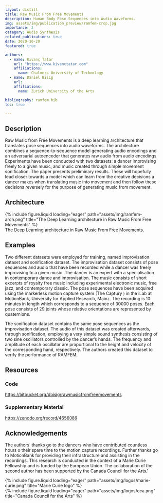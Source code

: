 ```yaml
---
layout: distill
title: Raw Music From Free Movements
description: Human Body Pose Sequences into Audio Waveforms.
img: assets/img/publication_preview/ramfem-crop.jpg
importance: 2
category: Audio Synthesis
related_publications: true
date: 2020-10-20
featured: true

authors:
  - name: Kıvanç Tatar
    url: "https://www.kivanctatar.com"
    affiliations:
      name: Chalmers University of Technology
  - name: Daniel Bisig
    url: 
    affiliations: 
      name: Zurich University of the Arts

bibliography: ramfem.bib
toc: true

---
```

## Description
Raw Music from Free Movements<d-cite key="bisig_raw_2021"></d-cite> is a deep learning architecture that translates pose sequences into audio waveforms. The architecture combines a sequence-to-sequence model generating audio encodings and an adversarial autoencoder that generates raw audio from audio encodings. Experiments have been conducted with two datasets: a dancer improvising freely to a given music, and music created through simple movement sonification. The paper presents preliminary results. These will hopefully lead closer towards a model which can learn from the creative decisions a dancer makes when translating music into movement and then follow these decisions reversely for the purpose of generating music from movement.
## Architecture

<div class="fake-img l-page-outset">
{% include figure.liquid loading="eager" path="assets/img/ramfem-arch.png" title="The Deep Learning architecture in Raw Music From Free Movements" %}
</div>
<div class="caption">
    The Deep Learning architecture in Raw Music From Free Movements.
</div>

## Examples

Two different datasets were employed for training, named improvisation dataset and sonification dataset. The improvisation dataset consists of pose sequences and audio that have been recorded while a dancer was freely improvising to a given music. The dancer is an expert with a specialisation in contemporary dance and improvisation. The music consists of short excerpts of royalty free music including experimental electronic music, free jazz, and contemporary classic. The pose sequences have been acquired using the markerless motion capture system (The Captury ) in the iLab at MotionBank, University for Applied Research, Mainz. The recording is 10 minutes in length which corresponds to a sequence of 30000 poses. Each pose consists of 29 joints whose relative orientations are represented by quaternions.

The sonification dataset contains the same pose sequences as the improvisation dataset. The audio of this dataset was created afterwards, through sonification, employing a very simple sound synthesis consisting of two sine oscillators controlled by the dancer’s hands. The frequency and amplitude of each oscillator are proportional to the height and velocity of the corresponding hand, respectively. The authors created this dataset to verify the performance of RAMFEM.

## Resources

### Code
<i class="fa-brands fa-github"></i> <a>https://bitbucket.org/dbisig/rawmusicfromfreemovements</a>

### Supplementary Material

<i class="fa-solid fa-plus"></i> <a>https://zenodo.org/record/4656086</a>

## Acknowledgements

The authors’ thanks go to the dancers who have contributed countless hours o their spare time to the motion capture recordings. Further thanks go to MotionBank for providing their infrastructure and assisting in the recordings. This research is conducted in the context of a Marie Curie Fellowship and is funded by the European Union. The collaboration of the second author has been supported by the Canada Council for the Arts.'

<div>
  <div class="row">
      <div class="col-sm mt-3 mt-md-0">
          {% include figure.liquid loading="eager" path="assets/img/logos/marie-curie.png" title="Marie Curie logo" %}
      </div>
      <div class="col-sm mt-3 mt-md-0">
          {% include figure.liquid loading="eager" path="assets/img/logos/cca.png" title="Canada Council for the Arts" %}
      </div>
  </div>
</div>